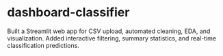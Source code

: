 # dashboard-classifier
Built a Streamlit web app for CSV upload, automated cleaning, EDA, and visualization.  Added interactive filtering, summary statistics, and real-time classification predictions.
